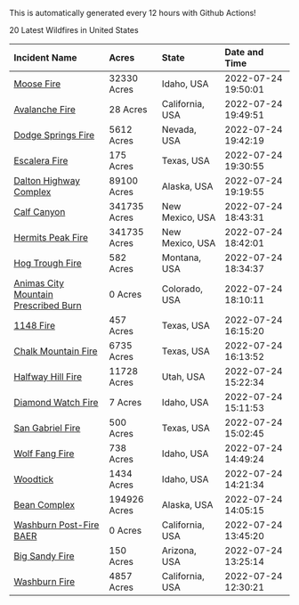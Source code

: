 This is automatically generated every 12 hours with Github Actions!

20 Latest Wildfires in United States

 | Incident Name | Acres | State | Date and Time |
|:---|:---|:---|:---|
| [Moose Fire](https://inciweb.nwcg.gov/incident/8249/) | 32330 Acres | Idaho, USA | 2022-07-24 19:50:01 |
| [Avalanche Fire](https://inciweb.nwcg.gov/incident/8275/) | 28 Acres | California, USA | 2022-07-24 19:49:51 |
| [Dodge Springs Fire](https://inciweb.nwcg.gov/incident/8268/) | 5612 Acres | Nevada, USA | 2022-07-24 19:42:19 |
| [Escalera Fire](https://inciweb.nwcg.gov/incident/8274/) | 175 Acres | Texas, USA | 2022-07-24 19:30:55 |
| [Dalton Highway Complex](https://inciweb.nwcg.gov/incident/8240/) | 89100 Acres | Alaska, USA | 2022-07-24 19:19:55 |
| [Calf Canyon](https://inciweb.nwcg.gov/incident/8069/) | 341735 Acres | New Mexico, USA | 2022-07-24 18:43:31 |
| [Hermits Peak Fire](https://inciweb.nwcg.gov/incident/8049/) | 341735 Acres | New Mexico, USA | 2022-07-24 18:42:01 |
| [Hog Trough Fire](https://inciweb.nwcg.gov/incident/8258/) | 582 Acres | Montana, USA | 2022-07-24 18:34:37 |
| [Animas City Mountain Prescribed Burn](https://inciweb.nwcg.gov/incident/7688/) | 0 Acres | Colorado, USA | 2022-07-24 18:10:11 |
| [1148 Fire](https://inciweb.nwcg.gov/incident/8251/) | 457 Acres | Texas, USA | 2022-07-24 16:15:20 |
| [Chalk Mountain Fire](https://inciweb.nwcg.gov/incident/8255/) | 6735 Acres | Texas, USA | 2022-07-24 16:13:52 |
| [Halfway Hill Fire](https://inciweb.nwcg.gov/incident/8215/) | 11728 Acres | Utah, USA | 2022-07-24 15:22:34 |
| [Diamond Watch Fire](https://inciweb.nwcg.gov/incident/8264/) | 7 Acres | Idaho, USA | 2022-07-24 15:11:53 |
| [San Gabriel Fire](https://inciweb.nwcg.gov/incident/8271/) | 500 Acres | Texas, USA | 2022-07-24 15:02:45 |
| [Wolf Fang Fire](https://inciweb.nwcg.gov/incident/8273/) | 738 Acres | Idaho, USA | 2022-07-24 14:49:24 |
| [Woodtick](https://inciweb.nwcg.gov/incident/8253/) | 1434 Acres | Idaho, USA | 2022-07-24 14:21:34 |
| [Bean Complex](https://inciweb.nwcg.gov/incident/8183/) | 194926 Acres | Alaska, USA | 2022-07-24 14:05:15 |
| [Washburn Post-Fire BAER](https://inciweb.nwcg.gov/incident/8272/) | 0 Acres | California, USA | 2022-07-24 13:45:20 |
| [Big Sandy Fire ](https://inciweb.nwcg.gov/incident/8244/) | 150 Acres | Arizona, USA | 2022-07-24 13:25:14 |
| [Washburn Fire](https://inciweb.nwcg.gov/incident/8209/) | 4857 Acres | California, USA | 2022-07-24 12:30:21 |
